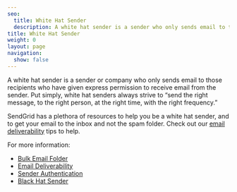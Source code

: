 ```yaml
---
seo:
  title: White Hat Sender
  description: A white hat sender is a sender who only sends email to those recipients who have given them express permission to do so.
title: White Hat Sender
weight: 0
layout: page
navigation:
  show: false
---
```


A white hat sender is a sender or company who only sends email to those recipients who have given express permission to receive email from the sender. Put simply, white hat senders always strive to “send the right message, to the right person, at the right time, with the right frequency.”

SendGrid has a plethora of resources to help you be a white hat sender, and to get your email to the inbox and not the spam folder. Check out our [email deliverability]({{root_url}}/glossary/deliverability/) tips to help.

For more information:

* [Bulk Email Folder]({{root_url}}/glossary/bulk-mail-folder/)
* [Email Deliverability]({{root_url}}/glossary/deliverability/)
* [Sender Authentication]({{root_url}}/glossary/sender-authentication/)
* [Black Hat Sender]({{root_url}}/glossary/black-hat-sender/)
